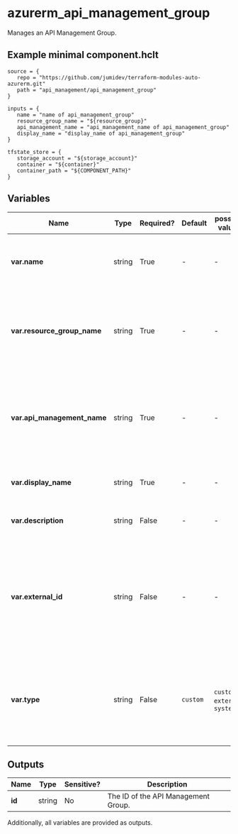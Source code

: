 # azurerm_api_management_group

Manages an API Management Group.

## Example minimal component.hclt

```hcl
source = {
   repo = "https://github.com/jumidev/terraform-modules-auto-azurerm.git" 
   path = "api_management/api_management_group" 
}

inputs = {
   name = "name of api_management_group" 
   resource_group_name = "${resource_group}" 
   api_management_name = "api_management_name of api_management_group" 
   display_name = "display_name of api_management_group" 
}

tfstate_store = {
   storage_account = "${storage_account}" 
   container = "${container}" 
   container_path = "${COMPONENT_PATH}" 
}

```

## Variables

| Name | Type | Required? |  Default  |  possible values |  Description |
| ---- | ---- | --------- |  ----------- | ----------- | ----------- |
| **var.name** | string | True | -  |  -  |  The name of the API Management Group. Changing this forces a new resource to be created. | 
| **var.resource_group_name** | string | True | -  |  -  |  The name of the Resource Group in which the API Management Group should exist. Changing this forces a new resource to be created. | 
| **var.api_management_name** | string | True | -  |  -  |  The name of the [API Management Service](api_management.html) in which the API Management Group should exist. Changing this forces a new resource to be created. | 
| **var.display_name** | string | True | -  |  -  |  The display name of this API Management Group. | 
| **var.description** | string | False | -  |  -  |  The description of this API Management Group. | 
| **var.external_id** | string | False | -  |  -  |  The identifier of the external Group. For example, an Azure Active Directory group `aad://<tenant id>/groups/<group object id>`. Changing this forces a new resource to be created. | 
| **var.type** | string | False | `custom`  |  `custom`, `external`, `system`  |  The type of this API Management Group. Possible values are `custom`, `external` and `system`. Default is `custom`. Changing this forces a new resource to be created. | 



## Outputs

| Name | Type | Sensitive? | Description |
| ---- | ---- | --------- | --------- |
| **id** | string | No  | The ID of the API Management Group. | 

Additionally, all variables are provided as outputs.
